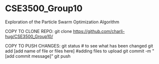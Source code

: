 # CSE3500_Group10
Exploration of the Particle Swarm Optimization Algorithm

COPY TO CLONE REPO:
git clone https://github.com/charli-hug/CSE3500_Group10/

COPY TO PUSH CHANGES:
git status    # to see what has been changed
git add [add name of file or files here]    #adding files to upload
git commit -m "[add commit message]"
git push